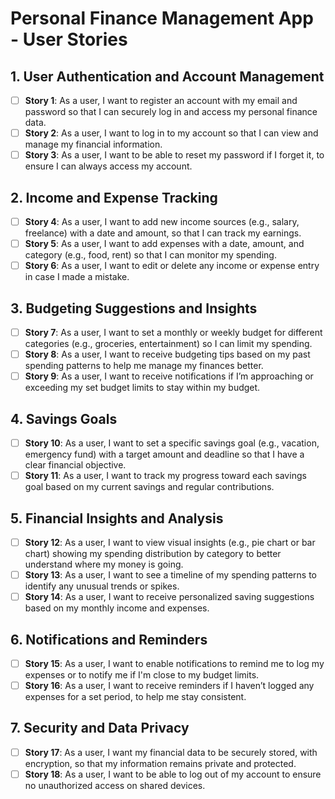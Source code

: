 # Personal Finance Management App - User Stories

## 1. User Authentication and Account Management

- [ ] **Story 1**: As a user, I want to register an account with my email and password so that I can securely log in and access my personal finance data.
- [ ] **Story 2**: As a user, I want to log in to my account so that I can view and manage my financial information.
- [ ] **Story 3**: As a user, I want to be able to reset my password if I forget it, to ensure I can always access my account.

## 2. Income and Expense Tracking

- [ ] **Story 4**: As a user, I want to add new income sources (e.g., salary, freelance) with a date and amount, so that I can track my earnings.
- [ ] **Story 5**: As a user, I want to add expenses with a date, amount, and category (e.g., food, rent) so that I can monitor my spending.
- [ ] **Story 6**: As a user, I want to edit or delete any income or expense entry in case I made a mistake.

## 3. Budgeting Suggestions and Insights

- [ ] **Story 7**: As a user, I want to set a monthly or weekly budget for different categories (e.g., groceries, entertainment) so I can limit my spending.
- [ ] **Story 8**: As a user, I want to receive budgeting tips based on my past spending patterns to help me manage my finances better.
- [ ] **Story 9**: As a user, I want to receive notifications if I’m approaching or exceeding my set budget limits to stay within my budget.

## 4. Savings Goals

- [ ] **Story 10**: As a user, I want to set a specific savings goal (e.g., vacation, emergency fund) with a target amount and deadline so that I have a clear financial objective.
- [ ] **Story 11**: As a user, I want to track my progress toward each savings goal based on my current savings and regular contributions.

## 5. Financial Insights and Analysis

- [ ] **Story 12**: As a user, I want to view visual insights (e.g., pie chart or bar chart) showing my spending distribution by category to better understand where my money is going.
- [ ] **Story 13**: As a user, I want to see a timeline of my spending patterns to identify any unusual trends or spikes.
- [ ] **Story 14**: As a user, I want to receive personalized saving suggestions based on my monthly income and expenses.

## 6. Notifications and Reminders

- [ ] **Story 15**: As a user, I want to enable notifications to remind me to log my expenses or to notify me if I'm close to my budget limits.
- [ ] **Story 16**: As a user, I want to receive reminders if I haven’t logged any expenses for a set period, to help me stay consistent.

## 7. Security and Data Privacy

- [ ] **Story 17**: As a user, I want my financial data to be securely stored, with encryption, so that my information remains private and protected.
- [ ] **Story 18**: As a user, I want to be able to log out of my account to ensure no unauthorized access on shared devices.
